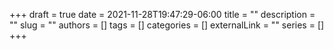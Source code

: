 +++ 
draft = true
date = 2021-11-28T19:47:29-06:00
title = ""
description = ""
slug = ""
authors = []
tags = []
categories = []
externalLink = ""
series = []
+++
